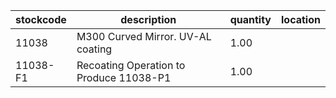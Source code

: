 |stockcode|description|quantity|location|
|---------|-----------|--------|--------|
|11038|M300 Curved Mirror.  UV-AL coating|1.00||
|11038-F1|Recoating Operation to Produce 11038-P1|1.00||

